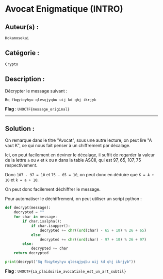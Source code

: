 # Avocat Enigmatique (INTRO)

## Auteur(s) :

`Hokanosekai`

## Catégorie : 

`Crypto`

## Description :

Décrypter le message suivant :

`Bq fbqyteyhyu qlesqjyqbu uij kd qhj ikrjyb`

**Flag** : `UHOCTF{message_original}`

---

## Solution :

On remarque dans le titre "Avocat", sous une autre lecture, on peut lire "A vaut K", ce qui nous fait penser à un chiffrement par décalage.

Ici, on peut facilement en deviner le décalage, il suffit de regarder la valeur de la lettre `a` ou `A` et `k` ou `K` dans la table ASCII, qui est 97, 65, 107, 75 respectivement.

Donc `107 - 97 = 10` et `75 - 65 = 10`, on peut donc en déduire que `K = A + 10` et `k = a + 10`.

On peut donc facilement déchiffrer le message.

Pour automatiser le déchiffrement, on peut utiliser un script python :

```python
def decrypt(message):
    decrypted = ""
    for char in message:
        if char.isalpha():
            if char.isupper():
                decrypted += chr((ord(char) - 65 + 10) % 26 + 65)
            else:
                decrypted += chr((ord(char) - 97 + 10) % 26 + 97)
        else:
            decrypted += char
    return decrypted

print(decrypt("Bq fbqyteyhyu qlesqjyqbu uij kd qhj ikrjyb"))
```

**Flag** : `UHOCTF{La_plaidoirie_avocatiale_est_un_art_subtil}`

